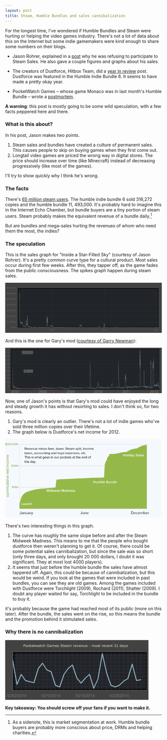 ```yaml
---
layout: post
title: Steam, Humble Bundles and sales cannibalization
---
```


For the longest time, I've wondered if Humble Bundles and Steam were hurting or helping the video games industry. 
There's not a lot of data about this on the Internet but some indie gamemakers were kind enough to share some numbers on their blogs.

- Jason Rohrer, explained in a [post](http://thecastledoctrine.net/seedBlogs.php?action=display_post&post_id=jasonrohrer_1389812989_0&show_author=1&show_date=1) why he was refusing to participate to Steam Sales. He also gave a couple figures and graphs about his sales.

- The creators of Dustforce, Hitbox Team, did a [year in review](http://hitboxteam.com/dustforce-sales-figures) post. Dustforce was featured in the Humble Indie Bundle 6. It seems to have made a pretty okay year.

- PocketWatch Games &ndash; whose game Monaco was in last month's Humble Bundle &ndash; wrote a [postmortem](http://blog.pocketwatchgames.com/post/78594124321/humble-bundle-post-mortem-750k-monacos-sold).

**A warning**: this post is mostly going to be some wild speculation, with a few facts peppered here and there.

<!-- more -->

### What is this about?

In his post, Jason makes two points. 

1. Steam sales and bundles have created a culture of permanent sales. This causes people to skip on buying games when they first come out.
2. Longtail video games are priced the wrong way in digital stores. The price should increase over time (like Minecraft) instead of decreasing progressively (like most of the games).

I'll try to show quickly why I think he's wrong.

### The facts

There's [65 million steam users](http://store.steampowered.com/news/12396/). The humble indie bundle 6 sold 316,272 copies and the humble bundle 11, 493,000. It's probably hard to imagine this in the Internet Echo Chamber, but bundle buyers are a tiny portion of steam users. Steam probably makes the equivalent revenue of a bundle daily.[^1]

But are bundles and mega-sales hurting the revenues of whom who need them the most, the indies?

### The speculation

This is the sales graph for "Inside a Star-Filled Sky" (courtesy of Jason Rohrer). It's a pretty common curve type for a cultural product. Most sales occur during first few weeks. After this, they tapper off, as the game fades from the public consciousness. The spikes graph happen during steam sales.

![Star filled sky](images/steam_bundles/skyGraph.png)

And this is the one for Gary's mod ([courtesy of Garry Newman](https://twitter.com/garrynewman/status/180684499926007809)):

![gary's mod](images/steam_bundles/garyGraph.png)

Now, one of Jason's points is that Gary's mod could have enjoyed the long and steady growth it has without resorting to sales. I don't think so, for two reasons.

1. Gary's mod is clearly an outlier. There's not a lot of indie games who've sold three million copies over their lifetime. 
2. The graph below is Dustforce's net income for 2012.

![dustforce net income](images/steam_bundles/dustforce_net_income.png)

There's two interesting things in this graph. 

1. The curve has roughly the same slope before and after the Steam Midweek Madness. This means to me that the people who bought dustforce then weren't planning to get it. Of course, there could be some potential sales cannibalization, but since the sale was so short (only three days, and only brought 20 000 dollars, I doubt it was significant. They at most lost 4000 players).
2. It seems that just before the humble bundle the sales have almost tappered off. Again, this could be because of cannibalization, but this would be weird. If you look at the games that were included in past bundles, you can see they are old games. Among the games included with Dustforce were Torchlight (2009), Rochard (2011), Shatter (2009). I doubt any player waited for say, Torchlight to be included in the bundle to buy it. 

it's probably because the game had reached most of its public (more on this later). After the bundle, the sales went on the rise, so this means the bundle and the promotion behind it stimulated sales.

### Why there is no cannibalization

![monaco sales](images/steam_bundles/monaco_sales.png)

**Key takeaway: You should screw off your fans if you want to make it.**


[^1]: As a sidenote, this is market segmentation at work. Humble bundle buyers are probably more conscious about price, DRMs and helping charities. 
